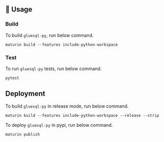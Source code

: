 ## 🚴 Usage

### Build

To build `gluesql-py`, run below command.

```
maturin build --features include-python-workspace
```

### Test

To run `gluesql-py` tests, run below command.

```
pytest
```

## Deployment

To build `gluesql-py` in release mode, run below command.

```
maturin build --features include-python-workspace --release --strip
```

To deploy `gluesql-py` in pypi, run below command.

```
maturin publish
```
